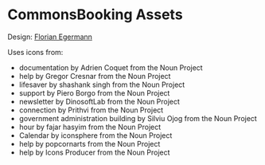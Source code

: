 # CommonsBooking Assets

Design: [Florian Egermann](https://www.fleg.de)

Uses icons from:
* documentation by Adrien Coquet from the Noun Project
* help by Gregor Cresnar from the Noun Project
* lifesaver by shashank singh from the Noun Project
* support by Piero Borgo from the Noun Project
* newsletter by DinosoftLab from the Noun Project
* connection by Prithvi from the Noun Project
* government administration building by Silviu Ojog from the Noun Project
* hour by fajar hasyim from the Noun Project
* Calendar by iconsphere from the Noun Project
* help by popcornarts from the Noun Project
* help by Icons Producer from the Noun Project